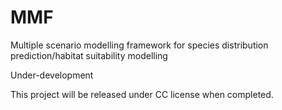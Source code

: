 MMF
===

Multiple scenario modelling framework for species distribution prediction/habitat suitability modelling

Under-development

This project will be released under CC license when completed.
